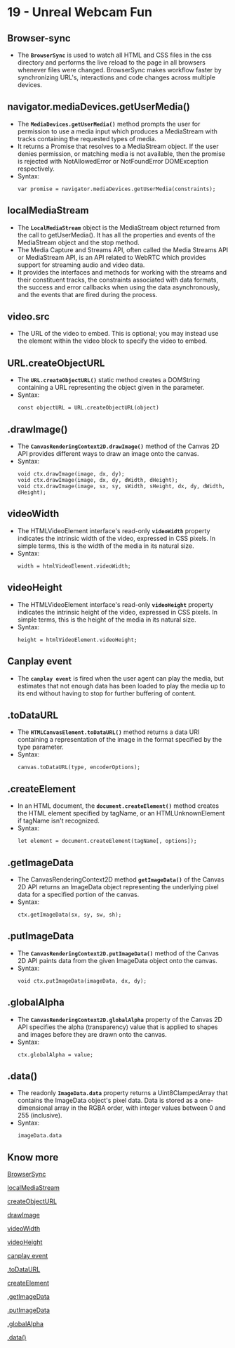 # 19 - Unreal Webcam Fun

## Browser-sync
- The **`BrowserSync`** is used to watch all HTML and CSS files in the css directory and performs the live reload to the page in all browsers whenever files were changed. BrowserSync makes workflow faster by synchronizing URL's, interactions and code changes across multiple devices.


## navigator.mediaDevices.getUserMedia()
- The **`MediaDevices.getUserMedia()`** method prompts the user for permission to use a media input which produces a MediaStream with tracks containing the requested types of media.
- It returns a Promise that resolves to a MediaStream object. If the user denies permission, or matching media is not available, then the promise is rejected with NotAllowedError or NotFoundError DOMException respectively.
- Syntax:
    ```
    var promise = navigator.mediaDevices.getUserMedia(constraints);

    ```


## localMediaStream
- The **`LocalMediaStream`** object is the MediaStream object returned from the call to getUserMedia(). It has all the properties and events of the MediaStream object and the stop method.
- The Media Capture and Streams API, often called the Media Streams API or MediaStream API, is an API related to WebRTC which provides support for streaming audio and video data.
- It provides the interfaces and methods for working with the streams and their constituent tracks, the constraints associated with data formats, the success and error callbacks when using the data asynchronously, and the events that are fired during the process.


## video.src
- The URL of the video to embed. This is optional; you may instead use the <source> element within the video block to specify the video to embed.


## URL.createObjectURL
- The **`URL.createObjectURL()`** static method creates a DOMString containing a URL representing the object given in the parameter.
- Syntax:
    ```
    const objectURL = URL.createObjectURL(object)

    ```

## .drawImage()
- The **`CanvasRenderingContext2D.drawImage()`** method of the Canvas 2D API provides different ways to draw an image onto the canvas.
- Syntax:
    ```
    void ctx.drawImage(image, dx, dy);
    void ctx.drawImage(image, dx, dy, dWidth, dHeight);
    void ctx.drawImage(image, sx, sy, sWidth, sHeight, dx, dy, dWidth, dHeight);

    ```

## videoWidth
- The HTMLVideoElement interface's read-only **`videoWidth`** property indicates the intrinsic width of the video, expressed in CSS pixels. In simple terms, this is the width of the media in its natural size.
- Syntax:
    ```
    width = htmlVideoElement.videoWidth;

    ```


## videoHeight
- The HTMLVideoElement interface's read-only **`videoHeight`** property indicates the intrinsic height of the video, expressed in CSS pixels. In simple terms, this is the height of the media in its natural size.
- Syntax:
    ```
    height = htmlVideoElement.videoHeight;

    ```
## Canplay event
- The **`canplay event`** is fired when the user agent can play the media, but estimates that not enough data has been loaded to play the media up to its end without having to stop for further buffering of content.

## .toDataURL
- The **`HTMLCanvasElement.toDataURL()`** method returns a data URI containing a representation of the image in the format specified by the type parameter.
- Syntax:
    ```
    canvas.toDataURL(type, encoderOptions);
    ```

## .createElement
- In an HTML document, the **`document.createElement()`** method creates the HTML element specified by tagName, or an HTMLUnknownElement if tagName isn't recognized.
- Syntax:
    ```
    let element = document.createElement(tagName[, options]);
    ```

## .getImageData
- The CanvasRenderingContext2D method **`getImageData()`** of the Canvas 2D API returns an ImageData object representing the underlying pixel data for a specified portion of the canvas.
- Syntax:
    ```
    ctx.getImageData(sx, sy, sw, sh);
    ```

## .putImageData
- The **`CanvasRenderingContext2D.putImageData()`** method of the Canvas 2D API paints data from the given ImageData object onto the canvas. 
- Syntax:
    ```
    void ctx.putImageData(imageData, dx, dy);
    ```

## .globalAlpha
- The **`CanvasRenderingContext2D.globalAlpha`** property of the Canvas 2D API specifies the alpha (transparency) value that is applied to shapes and images before they are drawn onto the canvas.
- Syntax:
    ```
    ctx.globalAlpha = value;
    ```

## .data()
- The readonly **`ImageData.data`** property returns a Uint8ClampedArray that contains the ImageData object's pixel data. Data is stored as a one-dimensional array in the RGBA order, with integer values between 0 and 255 (inclusive).
- Syntax:
    ```
    imageData.data
    ```

## Know more
[BrowserSync](https://browsersync.io/)

[localMediaStream](https://developer.mozilla.org/en-US/docs/Web/API/Media_Streams_API)

[createObjectURL](https://developer.mozilla.org/en-US/docs/Web/API/URL/createObjectURL)

[drawImage](https://developer.mozilla.org/en-US/docs/Web/API/CanvasRenderingContext2D/drawImage)

[videoWidth](https://developer.mozilla.org/en-US/docs/Web/API/HTMLVideoElement/videoWidth)

[videoHeight](https://developer.mozilla.org/en-US/docs/Web/API/HTMLVideoElement/videoHeight)

[canplay event](https://developer.mozilla.org/en-US/docs/Web/API/HTMLMediaElement/canplay_event)

[.toDataURL](https://developer.mozilla.org/en-US/docs/Web/API/HTMLCanvasElement/toDataURL)

[createElement](https://developer.mozilla.org/en-US/docs/Web/API/Document/createElement)

[.getImageData](https://developer.mozilla.org/en-US/docs/Web/API/CanvasRenderingContext2D/getImageData)

[.putImageData](https://developer.mozilla.org/en-US/docs/Web/API/CanvasRenderingContext2D/putImageData)

[.globalAlpha](https://developer.mozilla.org/en-US/docs/Web/API/CanvasRenderingContext2D/globalAlpha)

[.data()](https://developer.mozilla.org/en-US/docs/Web/API/ImageData/data)